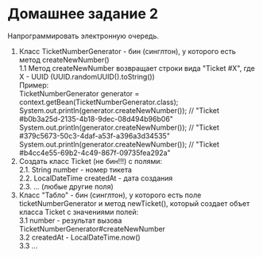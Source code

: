 # Домашнее задание 2
Напрограммировать электронную очередь.  
1. Класс TicketNumberGenerator - бин (синглтон), у которого есть метод createNewNumber()  
1.1 Метод createNewNumber возвращает строки вида "Ticket #X", где X - UUID (UUID.randomUUID().toString())  
Пример:  
TicketNumberGenerator generator = context.getBean(TicketNumberGenerator.class);  
System.out.println(generator.createNewNumber()); // "Ticket #b0b3a25d-2135-4b18-9dec-08d494b96b06"  
System.out.println(generator.createNewNumber()); // "Ticket #379c5673-50c3-4daf-a53f-a396a3d34535"  
System.out.println(generator.createNewNumber()); // "Ticket #b4cc4e55-69b2-4c49-867f-09735fea292a"  
2. Создать класс Ticket (не бин!!!) с полями:  
2.1. String number - номер тикета  
2.2. LocalDateTime createdAt - дата создания  
2.3. ... (любые другие поля)  
3. Класс "Табло" - бин (синглтон), у которого есть поле ticketNumberGenerator и метод newTicket(), который создает объет класса Ticket с значениями полей:  
3.1 number - результат вызова TicketNumberGenerator#createNewNumber  
3.2 createdAt - LocalDateTime.now()  
3.3 ...